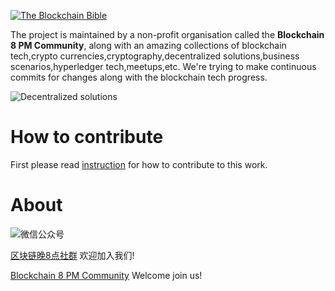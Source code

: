 <a href="https://github.com/the-blockchain-bible/readme"><img src="https://raw.githubusercontent.com/the-blockchain-bible/readme/master/assets/logo.png" alt="The Blockchain Bible" /></a>

The project is maintained by a non-profit organisation called the **Blockchain 8 PM Community**, along with an amazing collections of blockchain tech,crypto currencies,cryptography,decentralized solutions,business scenarios,hyperledger tech,meetups,etc. We're trying to make continuous commits for changes along with the blockchain tech progress.

![Decentralized solutions](https://raw.githubusercontent.com/the-blockchain-bible/readme/master/assets/home.png)

# How to contribute
First please read [instruction](https://github.com/the-blockchain-bible/readme/wiki) for how to contribute to this work.

# About
![微信公众号](https://raw.githubusercontent.com/the-blockchain-bible/readme/master/assets/official.png)

[区块链晚8点社群](http://mp.weixin.qq.com/s/6LUlhJNCbZRZcq0IvSntsg) 欢迎加入我们!

[Blockchain 8 PM Community](http://mp.weixin.qq.com/s/6LUlhJNCbZRZcq0IvSntsg) Welcome join us!
